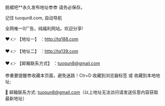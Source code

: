 
脱裙吧**永久发布地址😎😎 请务必保存。

记住 tuoqun8.com, 自动导航

全网唯一0广告，纯福利网站。欢迎分享!

❤️ 👉 【地址一】 ：http://tq188.com

❤️ 👉 【地址二】 ：http://tq139.com

❤️ 👉 【邮箱联系方式】 ：tuoqun8@gmail.com

😎重要提醒😎收藏本页面，避免迷路！Ctr+D 收藏到浏览器标签 或 收藏到本地地址;


📧 邮箱联系方式: tuoqun8@gmail.com（以上地址无法访问请发送任意内容获取最新地址）

